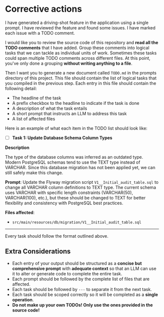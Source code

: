 # Corrective actions

I have generated a driving-shot feature in the application using a single prompt. I have reviewed the feature and found some issues. I have marked each issue with a TODO comment.

I would like you to review the source code of this repository and **read all the TODO comments** that I have added. Group these comments into logical tasks that we can tackle as individual units of work. Sometimes these tasks could span multiple TODO comments across different files. At this point, you've only done a grouping **without writing anything to a file**.

Then I want you to generate a new document called `TODO.md` in the prompts directory of this project. This file should contain the list of logical tasks that you compiled in the previous step. Each entry in this file should contain the following detail:

* The headline of the task
* A prefix checkbox to the headline to indicate if the task is done
* A description of what the task entails
* A short prompt that instructs an LLM to address this task
* A list of affected files

Here is an example of what each item in the TODO list should look like:

- [ ] **Task 1: Update Database Schema Column Types**

**Description**

The type of the database columns was inferred as an outdated type. Modern PostgreSQL schemas tend to use the TEXT type instead of VARCHAR. Since this database migration has not been applied yet, we can still safely make this change.

**Prompt**: Update the Flyway migration script `V1__Initial_audit_table.sql` to change all VARCHAR column definitions to TEXT type. The current schema uses VARCHAR with specific length constraints (VARCHAR(50), VARCHAR(100), etc.), but these should be changed to TEXT for better flexibility and consistency with PostgreSQL best practices.

**Files affected**:

- `src/main/resources/db/migration/V1__Initial_audit_table.sql`

---

Every task should follow the format outlined above.

## Extra Considerations

* Each entry of your output should be structured as a **concise but comprehensive prompt** with **adequate context** so that an LLM can use it to alter or generate code to complete the entire task.
* Each prompt should be followed by the complete list of files that are affected.
* Each task should be followed by `---` to separate it from the next task.
* Each task should be scoped correctly so it will be completed as a **single operation**.
* **Do not make up your own TODOs! Only use the ones provided in the source code!**
